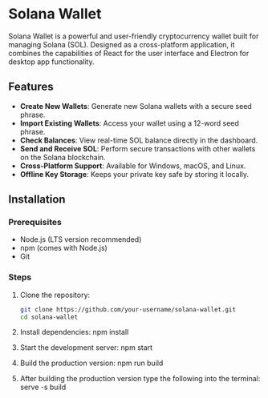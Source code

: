 # Solana Wallet

Solana Wallet is a powerful and user-friendly cryptocurrency wallet built for managing Solana (SOL). Designed as a cross-platform application, it combines the capabilities of React for the user interface and Electron for desktop app functionality.

## Features

- **Create New Wallets**: Generate new Solana wallets with a secure seed phrase.
- **Import Existing Wallets**: Access your wallet using a 12-word seed phrase.
- **Check Balances**: View real-time SOL balance directly in the dashboard.
- **Send and Receive SOL**: Perform secure transactions with other wallets on the Solana blockchain.
- **Cross-Platform Support**: Available for Windows, macOS, and Linux.
- **Offline Key Storage**: Keeps your private key safe by storing it locally.

## Installation

### Prerequisites
- Node.js (LTS version recommended)
- npm (comes with Node.js)
- Git

### Steps
1. Clone the repository:
   ```bash
   git clone https://github.com/your-username/solana-wallet.git
   cd solana-wallet
2.	Install dependencies:
   npm install

3.	Start the development server:
   npm start

4.	Build the production version:
   npm run build

5. After building the production version type the following into the terminal:
      serve -s build
